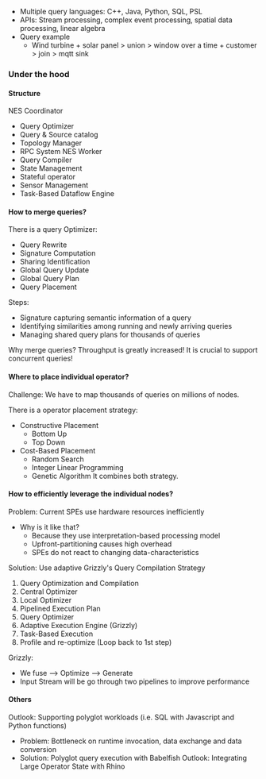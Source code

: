 - Multiple query languages: C++, Java, Python, SQL, PSL
- APIs: Stream processing, complex event processing, spatial data processing, linear algebra
- Query example
  - Wind turbine + solar panel > union > window over a time + customer > join > mqtt sink

### Under the hood

#### Structure
NES Coordinator
  - Query Optimizer
  - Query & Source catalog
  - Topology Manager
  - RPC System
NES Worker
  - Query Compiler
  - State Management
  - Stateful operator
  - Sensor Management
  - Task-Based Dataflow Engine

#### How to merge queries?
There is a query Optimizer:
- Query Rewrite
- Signature Computation
- Sharing Identification
- Global Query Update
- Global Query Plan
- Query Placement

Steps:
- Signature capturing semantic information of a query
- Identifying similarities among running and newly arriving queries
- Managing shared query plans for thousands of queries

Why merge queries? Throughput is greatly increased! It is crucial to support concurrent queries!

#### Where to place individual operator?

Challenge: We have to map thousands of queries on millions of nodes.

There is a operator placement strategy:
- Constructive Placement
  - Bottom Up
  - Top Down
- Cost-Based Placement
  - Random Search
  - Integer Linear Programming
  - Genetic Algorithm
It combines both strategy.

#### How to efficiently leverage the individual nodes? 

Problem: Current SPEs use hardware resources inefficiently
- Why is it like that?
  - Because they use interpretation-based processing model
  - Upfront-partitioning causes high overhead
  - SPEs do not react to changing data-characteristics

Solution: Use adaptive Grizzly's Query Compilation Strategy
1. Query Optimization and Compilation
  1. Central Optimizer
  2. Local Optimizer
  3. Pipelined Execution Plan
  4. Query Optimizer
  5. Adaptive Execution Engine (Grizzly)
2. Task-Based Execution
3. Profile and re-optimize (Loop back to 1st step)

Grizzly:
- We fuse --> Optimize --> Generate
- Input Stream will be go through two pipelines to improve performance

#### Others

Outlook: Supporting polyglot workloads (i.e. SQL with Javascript and Python functions)
  - Problem: Bottleneck on runtime invocation, data exchange and data conversion
  - Solution: Polyglot query execution with Babelfish
Outlook: Integrating Large Operator State with Rhino

